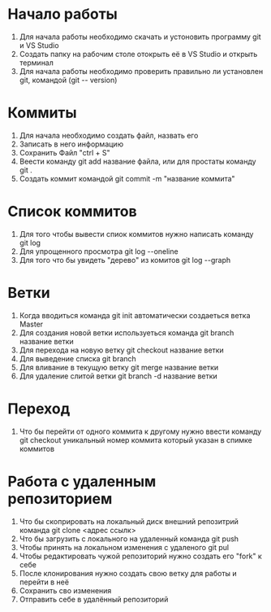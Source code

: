 
# Начало работы
1. Для начала работы необходимо скачать и устоновить программу git и VS Studio
2. Создать папку на рабочим столе отокрыть её в VS Studio и открыть терминал
3. Для начала работы необходимо проверить правильно ли установлен git, командой (git --
version)

# Коммиты
1. Для начала необходимо создать файл, назвать его
2. Записать в него информацию
3. Сохранить Файл "ctrl + S"
4. Веести команду git add название файла, или для простаты команду git .
5. Создать коммит командой git commit -m "название коммита"

# Список коммитов
1. Для того чтобы вывести спиок коммитов нужно написать команду git log
2. Для упрощенного просмотра git log --oneline 
3. Для того что бы увидеть "дерево" из комитов git log --graph
# Ветки
1. Когда вводиться команда git init автоматически создаеться ветка Master
2. Для создания новой ветки используеться команда git branch название ветки
3. Для перехода на новую ветку git checkout название ветки
4. Для выведение списка git branch
5. Для вливание в текущую ветку git merge название ветки
6. Для удаление слитой ветки git branch -d название ветки
# Переход
1. Что бы перейти от одного коммита к другому нужно ввести команду git checkout уникальный номер коммита который указан в спимке коммитов
# Работа с удаленным репозиторием
1. Что бы скоприровать на локальный диск внешний репозитрий команда git clone <адрес ссылк>
2. Что бы загрузить с локального на удаленный команда git push
3. Чтобы принять на локальном изменения с удаленого git pul
4. Чтобы редактировать чужой репозиторий нужно создать его "fork" к себе
5. После клонирования нужно создать свою ветку для работы и перейти в неё
6. Сохранить сво изменения
7. Отправить себе в удалённый репозиторий